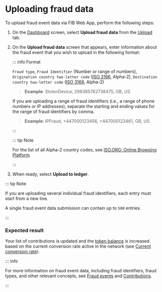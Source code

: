 # Uploading fraud data

To upload fraud event data via FIB Web App, perform the following steps:

1. On the [Dashboard](../overview/web-interface.md#dashboard) screen, select **Upload fraud data** from the [Upload](../overview/web-interface.md#upload) tab.
2. On the **Upload fraud data** screen that appears, enter information about the fraud event that you wish to upload in the following format:

   ::: info Format

   `Fraud type`, `Fraud Identifier` (Number or range of numbers), `Origination country two-letter code` ([ISO 3166](https://www.iso.org/iso-3166-country-codes.html), Alpha-2), `Destination country two-letter code` ([ISO 3166](https://www.iso.org/iso-3166-country-codes.html), Alpha-2)

   > **Example**: StolenDevice, 298385762738475, GB, US

   If you are uploading a range of fraud identifiers (i.e., a range of phone numbers or IP addresses), separate the starting and ending values for the range of fraud identifiers by comma.

   > **Example**: IPFraud, +447000123456, +447000123461, GB, US

   :::

   ::: tip Note

   For the list of all Alpha-2 country codes, see [ISO.ORG: Online Browsing Platform](https://www.iso.org/obp/ui/#search/code/).

   :::

   <!-- TODO: Screenshot placeholder -->

3. When ready, select **Upload to ledger**.

::: tip Note

If you are uploading several individual fraud identifiers, each entry must start from a new line.

A single fraud event data submission can contain up to `500` entries.

:::

### Expected result

<!-- TODO: Screenshot placeholder -->

Your list of contributions is updated and the [token balance](../overview/web-interface.md#balance) is increased based on the current conversion rate active in the network (see [Current conversion rate](../overview/tokenomics.md#current-conversion-rate)).

::: info

For more information on fraud event data, including fraud identifiers, fraud types, and other relevant concepts, see [Fraud events](../overview/fraud-events.md) and [Contributions](../overview/contributions.md).

:::
